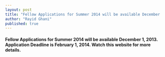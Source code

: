 ```yaml
---
layout: post
title: "Fellow Applications for Summer 2014 will be available December 1"
author: "Rayid Ghani"
published: true
---
```


#### Fellow Applications for Summer 2014 will be available December 1, 2013. Application Deadline is February 1, 2014. Watch this website for more details.

